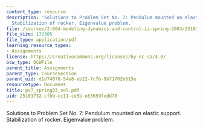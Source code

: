 ```yaml
---
content_type: resource
description: 'Solutions to Problem Set No. 7: Pendulum mounted on elastic support.
  Stabilization of rocker. Eigenvalue problem.'
file: /courses/2-004-modeling-dynamics-and-control-ii-spring-2003/25101732cfbbcc11ce5be83659fedd70_ps7_spring03_sol.pdf
file_size: 172305
file_type: application/pdf
learning_resource_types:
- Assignments
license: https://creativecommons.org/licenses/by-nc-sa/4.0/
ocw_type: OCWFile
parent_title: Assignments
parent_type: CourseSection
parent_uid: d1d74878-54e8-eb22-7c7b-9b71702b615e
resourcetype: Document
title: ps7_spring03_sol.pdf
uid: 25101732-cfbb-cc11-ce5b-e83659fedd70
---
```

Solutions to Problem Set No. 7: Pendulum mounted on elastic support. Stabilization of rocker. Eigenvalue problem.